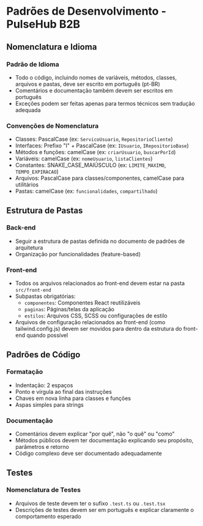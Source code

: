 # Padrões de Desenvolvimento - PulseHub B2B

## Nomenclatura e Idioma

### Padrão de Idioma
- Todo o código, incluindo nomes de variáveis, métodos, classes, arquivos e pastas, deve ser escrito em português (pt-BR)
- Comentários e documentação também devem ser escritos em português
- Exceções podem ser feitas apenas para termos técnicos sem tradução adequada

### Convenções de Nomenclatura
- Classes: PascalCase (ex: `ServicoUsuario`, `RepositorioCliente`)
- Interfaces: Prefixo "I" + PascalCase (ex: `IUsuario`, `IRepositorioBase`)
- Métodos e funções: camelCase (ex: `criarUsuario`, `buscarPorId`)
- Variáveis: camelCase (ex: `nomeUsuario`, `listaClientes`)
- Constantes: SNAKE_CASE_MAIÚSCULO (ex: `LIMITE_MAXIMO`, `TEMPO_EXPIRACAO`)
- Arquivos: PascalCase para classes/componentes, camelCase para utilitários
- Pastas: camelCase (ex: `funcionalidades`, `compartilhado`)

## Estrutura de Pastas

### Back-end
- Seguir a estrutura de pastas definida no documento de padrões de arquitetura
- Organização por funcionalidades (feature-based)

### Front-end
- Todos os arquivos relacionados ao front-end devem estar na pasta `src/front-end`
- Subpastas obrigatórias:
  - `componentes`: Componentes React reutilizáveis
  - `paginas`: Páginas/telas da aplicação
  - `estilos`: Arquivos CSS, SCSS ou configurações de estilo
- Arquivos de configuração relacionados ao front-end (como tailwind.config.js) devem ser movidos para dentro da estrutura do front-end quando possível

## Padrões de Código

### Formatação
- Indentação: 2 espaços
- Ponto e vírgula ao final das instruções
- Chaves em nova linha para classes e funções
- Aspas simples para strings

### Documentação
- Comentários devem explicar "por quê", não "o quê" ou "como"
- Métodos públicos devem ter documentação explicando seu propósito, parâmetros e retorno
- Código complexo deve ser documentado adequadamente

## Testes

### Nomenclatura de Testes
- Arquivos de teste devem ter o sufixo `.test.ts` ou `.test.tsx`
- Descrições de testes devem ser em português e explicar claramente o comportamento esperado
